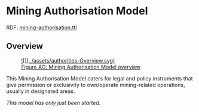 # Mining Authorisation Model

RDF: [mining-authorisation.ttl](https://github.com/Geological-Survey-of-Western-Australia/GSWA-Supermodel/blob/main/rdf/components/mining-authorisation.ttl)

## Overview

<a href="../../assets/authorities-Overview.svg">
<figure id="figure-bh" markdown>
  ![](../assets/authorities-Overview.svg)
  <figcaption>Figure AO: Mining Authorisation Model overview</figcaption>
</figure>
</a>

This Mining Authorisation Model caters for legal and policy instruments that give permission or exclusivity to own/operate mining-related operations, usually in designated areas. 

_This model has only just been started._

